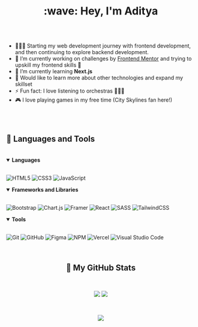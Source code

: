 <h1 align="center"> :wave: Hey, I'm Aditya </h1>
<br>

<br>

- 👨🏻‍💻 Starting my web development journey with frontend development, and then continuing to explore backend development.
- 🔭 I’m currently working on challenges by [Frontend Mentor](https://www.frontendmentor.io/profile/adityaphasu) and trying to upskill my frontend skills 🎯
- 🌱 I’m currently learning  **Next.js**
- 🌟 Would like to learn more about other technologies and expand my skillset
- ⚡ Fun fact: I love listening to orchestras :violin::musical_note::musical_score:
- 🎮 I love playing games in my free time (City Skylines fan here!)<br>


<br>
<br>
<h2>🧰 Languages and Tools</h2>
<br>

<details open>
<summary><b>Languages</b></summary>
<br>
  
![HTML5](https://img.shields.io/badge/html5-%23E34F26.svg?style=for-the-badge&logo=html5&logoColor=white)
![CSS3](https://img.shields.io/badge/css3-%231572B6.svg?style=for-the-badge&logo=css3&logoColor=white)
![JavaScript](https://img.shields.io/badge/javascript-%23323330.svg?style=for-the-badge&logo=javascript&logoColor=%23F7DF1E)
</details>


<details open>
<summary><b>Frameworks and Libraries</b></summary>
<br>
  
![Bootstrap](https://img.shields.io/badge/bootstrap-%23563D7C.svg?style=for-the-badge&logo=bootstrap&logoColor=white)
![Chart.js](https://img.shields.io/badge/chart.js-F5788D.svg?style=for-the-badge&logo=chart.js&logoColor=white)
![Framer](https://img.shields.io/badge/Framer-black?style=for-the-badge&logo=framer&logoColor=blue)
![React](https://img.shields.io/badge/react-%2320232a.svg?style=for-the-badge&logo=react&logoColor=%2361DAFB)
![SASS](https://img.shields.io/badge/SASS-hotpink.svg?style=for-the-badge&logo=SASS&logoColor=white)
![TailwindCSS](https://img.shields.io/badge/tailwindcss-%2338B2AC.svg?style=for-the-badge&logo=tailwind-css&logoColor=white)
<br>
</details>

<details open>
<summary><b>Tools</b></summary>
<br>

![Git](https://img.shields.io/badge/Git-%23F05033.svg?style=for-the-badge&logo=git&logoColor=white)
![GitHub](https://img.shields.io/badge/github-%23121011.svg?style=for-the-badge&logo=github&logoColor=white)
![Figma](https://img.shields.io/badge/figma-%23F24E1E.svg?style=for-the-badge&logo=figma&logoColor=white)
![NPM](https://img.shields.io/badge/NPM-%23CB3837.svg?style=for-the-badge&logo=npm&logoColor=white)
![Vercel](https://img.shields.io/badge/Vercel-%23000000.svg?style=for-the-badge&logo=vercel&logoColor=white)
![Visual Studio Code](https://img.shields.io/badge/Visual%20Studio%20Code-0078d7.svg?style=for-the-badge&logo=visual-studio-code&logoColor=white)

</details>


<br>

<!------------------------------------------------------------------------------------------------------------------------------>

<h2 align="center">👾 My GitHub Stats</h2>
<br />

<div align="center">
  
![](https://github-readme-stats-two-sooty-42.vercel.app/api?username=adityaphasu&show_icons=true&theme=dracula)
![](https://github-readme-stats-two-sooty-42.vercel.app/api/top-langs/?username=adityaphasu&layout=donut&theme=dracula)

</div>
<br/>

<div align="center">
  
<!-- GitHub Streak -->
![](https://github-readme-streak-stats.herokuapp.com?user=adityaphasu&theme=dracula)
<br/>

</div>


